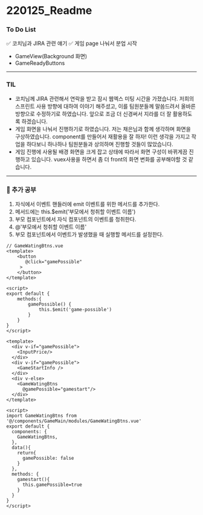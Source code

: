 # 220125_Readme

### To Do List

✅ 코치님과 JIRA 관련 얘기
✅ 게임 page 나눠서 분업 시작

* GameView(Background 화면)
* GameReadyButtons

---

### TIL

* 코치님께 JIRA 관련해서 연락을 받고 잠시 웹엑스 미팅 시간을 가졌습니다. 저희의 스프린트 사용 방향에 대하여 이야기 해주셨고, 이를 팀원분들께 말씀드려서 올바른 방향으로 수정하기로 하였습니다. 
  앞으로 조금 더 신경써서 지라를 더 잘 활용하도록 하겠습니다.
* 게임 화면을 나눠서 진행하기로 하였습니다. 저는 채은님과 함께 생각하며 화면을 구상하였습니다. component를 만들어서 재활용을 잘 하자! 이런 생각을 가지고 작업을 하다보니 하나하나 팀원분들과 상의하며 진행할 것들이 많았습니다.
* 게임 진행에 사용될 배경 화면을 크게 잡고 상태에 따라서 화면 구성이 바뀌게끔 진행하고 있습니다. vuex사용을 하면서 좀 더 front의 화면 변화를 공부해야할 것 같습니다.

---

### 📖 추가 공부

1. 자식에서 이벤트 핸들러에 emit 이벤트를 위한 메서드를 추가한다.
2. 메서드에는 this.$emit('부모에서 청취할 이벤트 이름')
3. 부모 컴포넌트에서 자식 컴포넌트의 이벤트를 청취한다.
4. @'부모에서 청취할 이벤트 이름'
5. 부모 컴포넌트에서 이벤트가 발생했을 때 실행할 메서드를 설정한다.

```vue
// GameWatingBtns.vue
<template>
	<button
       @click="gamePossible"       
     >          
    </button>
</template>

<script>
export default {
    methods:{
        gamePossible() {
            this.$emit('game-possible')
        }
    }
}
</script>
```

```vue
<template>
  <div v-if="gamePossible">
   	<InputPrice/>
  </div>
  <div v-if="gamePossible">
    <GameStartInfo />
  </div>
  <div v-else>
    <GameWatingBtns
      @gamePossible="gamestart"/>
  </div>
</template>

<script>
import GameWatingBtns from '@/components/GameMain/modules/GameWatingBtns.vue'
export default {
  components: {
    GameWatingBtns,
  },
  data(){
    return{
      gamePossible: false
    }
  },
  methods: {
    gamestart(){
      this.gamePossible=true
    }
  }
}
</script>
```

